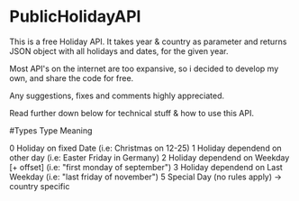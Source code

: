 # PublicHolidayAPI
This is a free Holiday API. It takes year & country as parameter and returns
JSON object with all holidays and dates, for the given year.

Most API's on the internet are too expansive, so i decided to develop my own,
and share the code for free.

Any suggestions, fixes and comments highly appreciated.

Read further down below for technical stuff & how to use this API.

#Types
Type		Meaning

0			Holiday on fixed Date (i.e: Christmas on 12-25)
1			Holiday dependend on other day (i.e: Easter Friday in Germany)
2			Holiday dependend on Weekday [+ offset] (i.e: "first monday of september")
3			Holiday dependend on Last Weekday (i.e: "last friday of november")
5			Special Day (no rules apply) -> country specific